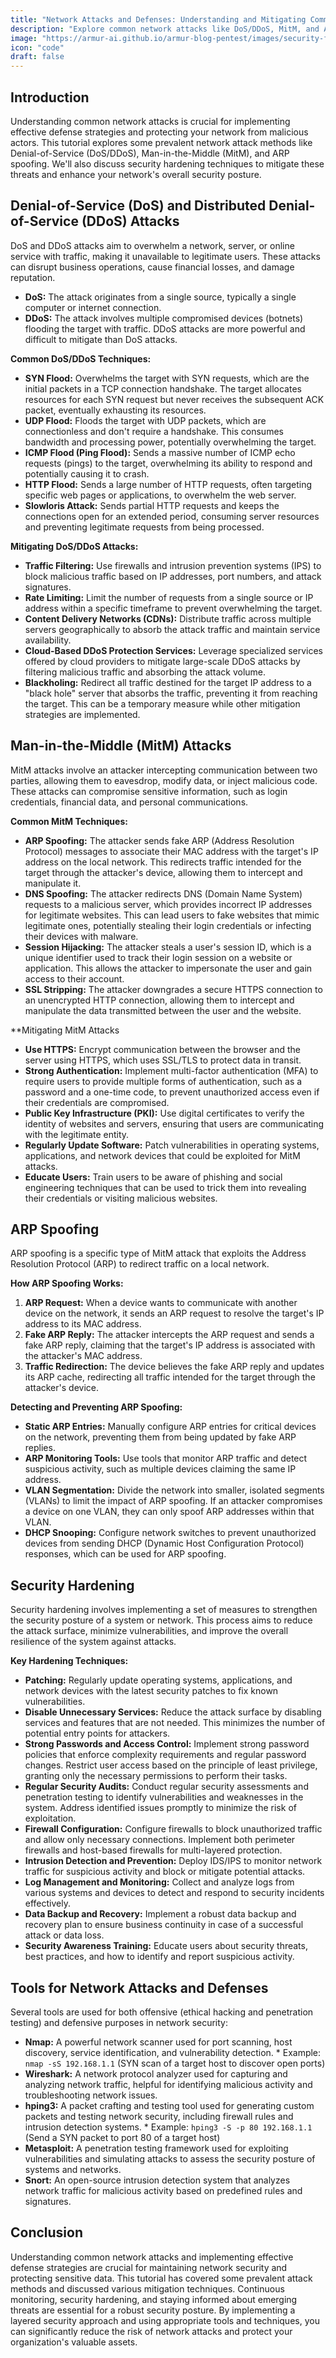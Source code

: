 ```yaml
---
title: "Network Attacks and Defenses: Understanding and Mitigating Common Threats"
description: "Explore common network attacks like DoS/DDoS, MitM, and ARP spoofing, and learn effective defense strategies and security hardening techniques."
image: "https://armur-ai.github.io/armur-blog-pentest/images/security-fundamentals.png"
icon: "code"
draft: false
---
```


## Introduction

Understanding common network attacks is crucial for implementing effective defense strategies and protecting your network from malicious actors. This tutorial explores some prevalent network attack methods like Denial-of-Service (DoS/DDoS), Man-in-the-Middle (MitM), and ARP spoofing. We'll also discuss security hardening techniques to mitigate these threats and enhance your network's overall security posture.

## Denial-of-Service (DoS) and Distributed Denial-of-Service (DDoS) Attacks

DoS and DDoS attacks aim to overwhelm a network, server, or online service with traffic, making it unavailable to legitimate users. These attacks can disrupt business operations, cause financial losses, and damage reputation.

*   **DoS:** The attack originates from a single source, typically a single computer or internet connection.
*   **DDoS:** The attack involves multiple compromised devices (botnets) flooding the target with traffic. DDoS attacks are more powerful and difficult to mitigate than DoS attacks.

**Common DoS/DDoS Techniques:**

*   **SYN Flood:** Overwhelms the target with SYN requests, which are the initial packets in a TCP connection handshake. The target allocates resources for each SYN request but never receives the subsequent ACK packet, eventually exhausting its resources.
*   **UDP Flood:** Floods the target with UDP packets, which are connectionless and don't require a handshake. This consumes bandwidth and processing power, potentially overwhelming the target.
*   **ICMP Flood (Ping Flood):** Sends a massive number of ICMP echo requests (pings) to the target, overwhelming its ability to respond and potentially causing it to crash.
*   **HTTP Flood:** Sends a large number of HTTP requests, often targeting specific web pages or applications, to overwhelm the web server.
*   **Slowloris Attack:** Sends partial HTTP requests and keeps the connections open for an extended period, consuming server resources and preventing legitimate requests from being processed.

**Mitigating DoS/DDoS Attacks:**

*   **Traffic Filtering:** Use firewalls and intrusion prevention systems (IPS) to block malicious traffic based on IP addresses, port numbers, and attack signatures.
*   **Rate Limiting:** Limit the number of requests from a single source or IP address within a specific timeframe to prevent overwhelming the target.
*   **Content Delivery Networks (CDNs):** Distribute traffic across multiple servers geographically to absorb the attack traffic and maintain service availability.
*   **Cloud-Based DDoS Protection Services:** Leverage specialized services offered by cloud providers to mitigate large-scale DDoS attacks by filtering malicious traffic and absorbing the attack volume.
*   **Blackholing:** Redirect all traffic destined for the target IP address to a "black hole" server that absorbs the traffic, preventing it from reaching the target. This can be a temporary measure while other mitigation strategies are implemented.

## Man-in-the-Middle (MitM) Attacks

MitM attacks involve an attacker intercepting communication between two parties, allowing them to eavesdrop, modify data, or inject malicious code. These attacks can compromise sensitive information, such as login credentials, financial data, and personal communications.

**Common MitM Techniques:**

*   **ARP Spoofing:** The attacker sends fake ARP (Address Resolution Protocol) messages to associate their MAC address with the target's IP address on the local network. This redirects traffic intended for the target through the attacker's device, allowing them to intercept and manipulate it.
*   **DNS Spoofing:** The attacker redirects DNS (Domain Name System) requests to a malicious server, which provides incorrect IP addresses for legitimate websites. This can lead users to fake websites that mimic legitimate ones, potentially stealing their login credentials or infecting their devices with malware.
*   **Session Hijacking:** The attacker steals a user's session ID, which is a unique identifier used to track their login session on a website or application. This allows the attacker to impersonate the user and gain access to their account.
*   **SSL Stripping:** The attacker downgrades a secure HTTPS connection to an unencrypted HTTP connection, allowing them to intercept and manipulate the data transmitted between the user and the website.

**Mitigating MitM Attacks
*   **Use HTTPS:** Encrypt communication between the browser and the server using HTTPS, which uses SSL/TLS to protect data in transit.
*   **Strong Authentication:** Implement multi-factor authentication (MFA) to require users to provide multiple forms of authentication, such as a password and a one-time code, to prevent unauthorized access even if their credentials are compromised.
*   **Public Key Infrastructure (PKI):** Use digital certificates to verify the identity of websites and servers, ensuring that users are communicating with the legitimate entity.
*   **Regularly Update Software:** Patch vulnerabilities in operating systems, applications, and network devices that could be exploited for MitM attacks.
*   **Educate Users:** Train users to be aware of phishing and social engineering techniques that can be used to trick them into revealing their credentials or visiting malicious websites.


## ARP Spoofing

ARP spoofing is a specific type of MitM attack that exploits the Address Resolution Protocol (ARP) to redirect traffic on a local network.

**How ARP Spoofing Works:**

1.  **ARP Request:** When a device wants to communicate with another device on the network, it sends an ARP request to resolve the target's IP address to its MAC address.
2.  **Fake ARP Reply:** The attacker intercepts the ARP request and sends a fake ARP reply, claiming that the target's IP address is associated with the attacker's MAC address.
3.  **Traffic Redirection:** The device believes the fake ARP reply and updates its ARP cache, redirecting all traffic intended for the target through the attacker's device.

**Detecting and Preventing ARP Spoofing:**

*   **Static ARP Entries:** Manually configure ARP entries for critical devices on the network, preventing them from being updated by fake ARP replies.
*   **ARP Monitoring Tools:** Use tools that monitor ARP traffic and detect suspicious activity, such as multiple devices claiming the same IP address.
*   **VLAN Segmentation:** Divide the network into smaller, isolated segments (VLANs) to limit the impact of ARP spoofing. If an attacker compromises a device on one VLAN, they can only spoof ARP addresses within that VLAN.
*   **DHCP Snooping:** Configure network switches to prevent unauthorized devices from sending DHCP (Dynamic Host Configuration Protocol) responses, which can be used for ARP spoofing.

## Security Hardening

Security hardening involves implementing a set of measures to strengthen the security posture of a system or network. This process aims to reduce the attack surface, minimize vulnerabilities, and improve the overall resilience of the system against attacks.

**Key Hardening Techniques:**

*   **Patching:** Regularly update operating systems, applications, and network devices with the latest security patches to fix known vulnerabilities.
*   **Disable Unnecessary Services:** Reduce the attack surface by disabling services and features that are not needed. This minimizes the number of potential entry points for attackers.
*   **Strong Passwords and Access Control:** Implement strong password policies that enforce complexity requirements and regular password changes. Restrict user access based on the principle of least privilege, granting only the necessary permissions to perform their tasks.
*   **Regular Security Audits:** Conduct regular security assessments and penetration testing to identify vulnerabilities and weaknesses in the system. Address identified issues promptly to minimize the risk of exploitation.
*   **Firewall Configuration:** Configure firewalls to block unauthorized traffic and allow only necessary connections. Implement both perimeter firewalls and host-based firewalls for multi-layered protection.
*   **Intrusion Detection and Prevention:** Deploy IDS/IPS to monitor network traffic for suspicious activity and block or mitigate potential attacks.
*   **Log Management and Monitoring:** Collect and analyze logs from various systems and devices to detect and respond to security incidents effectively.
*   **Data Backup and Recovery:** Implement a robust data backup and recovery plan to ensure business continuity in case of a successful attack or data loss.
*   **Security Awareness Training:** Educate users about security threats, best practices, and how to identify and report suspicious activity.

## Tools for Network Attacks and Defenses

Several tools are used for both offensive (ethical hacking and penetration testing) and defensive purposes in network security:

*   **Nmap:** A powerful network scanner used for port scanning, host discovery, service identification, and vulnerability detection.
        *   Example: `nmap -sS 192.168.1.1` (SYN scan of a target host to discover open ports)
*   **Wireshark:** A network protocol analyzer used for capturing and analyzing network traffic, helpful for identifying malicious activity and troubleshooting network issues.
*   **hping3:** A packet crafting and testing tool used for generating custom packets and testing network security, including firewall rules and intrusion detection systems.
        *   Example: `hping3 -S -p 80 192.168.1.1` (Send a SYN packet to port 80 of a target host)
*   **Metasploit:** A penetration testing framework used for exploiting vulnerabilities and simulating attacks to assess the security posture of systems and networks.
*   **Snort:** An open-source intrusion detection system that analyzes network traffic for malicious activity based on predefined rules and signatures.

## Conclusion

Understanding common network attacks and implementing effective defense strategies are crucial for maintaining network security and protecting sensitive data. This tutorial has covered some prevalent attack methods and discussed various mitigation techniques. Continuous monitoring, security hardening, and staying informed about emerging threats are essential for a robust security posture. By implementing a layered security approach and using appropriate tools and techniques, you can significantly reduce the risk of network attacks and protect your organization's valuable assets.
